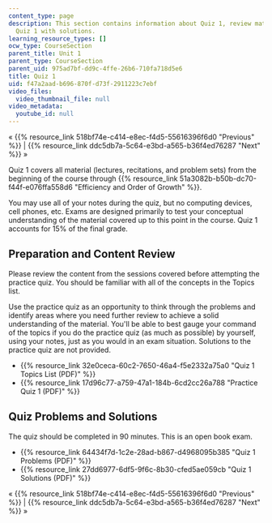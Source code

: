 ```yaml
---
content_type: page
description: This section contains information about Quiz 1, review material, and
  Quiz 1 with solutions.
learning_resource_types: []
ocw_type: CourseSection
parent_title: Unit 1
parent_type: CourseSection
parent_uid: 975ad7bf-dd9c-4ffe-26b6-710fa718d5e6
title: Quiz 1
uid: f47a2aad-b696-870f-d73f-2911223c7ebf
video_files:
  video_thumbnail_file: null
video_metadata:
  youtube_id: null
---
```


« {{% resource_link 518bf74e-c414-e8ec-f4d5-55616396f6d0 "Previous" %}} | {{% resource_link ddc5db7a-5c64-e3bd-a565-b36f4ed76287 "Next" %}} »

Quiz 1 covers all material (lectures, recitations, and problem sets) from the beginning of the course through {{% resource_link 51a3082b-b50b-dc70-f44f-e076ffa558d6 "Efficiency and Order of Growth" %}}.

You may use all of your notes during the quiz, but no computing devices, cell phones, etc. Exams are designed primarily to test your conceptual understanding of the material covered up to this point in the course. Quiz 1 accounts for 15% of the final grade.

Preparation and Content Review
------------------------------

Please review the content from the sessions covered before attempting the practice quiz. You should be familiar with all of the concepts in the Topics list.

Use the practice quiz as an opportunity to think through the problems and identify areas where you need further review to achieve a solid understanding of the material. You'll be able to best gauge your command of the topics if you do the practice quiz (as much as possible) by yourself, using your notes, just as you would in an exam situation. Solutions to the practice quiz are not provided.

*   {{% resource_link 32e0ceca-60c2-7650-46a4-f5e2332a75a0 "Quiz 1 Topics List (PDF)" %}}
*   {{% resource_link 17d96c77-a759-47a1-184b-6cd2cc26a788 "Practice Quiz 1 (PDF)" %}}

Quiz Problems and Solutions
---------------------------

The quiz should be completed in 90 minutes. This is an open book exam.

*   {{% resource_link 64434f7d-1c2e-28ad-b867-d4968095b385 "Quiz 1 Problems (PDF)" %}}
*   {{% resource_link 27dd6977-6df5-9f6c-8b30-cfed5ae059cb "Quiz 1 Solutions (PDF)" %}}

« {{% resource_link 518bf74e-c414-e8ec-f4d5-55616396f6d0 "Previous" %}} | {{% resource_link ddc5db7a-5c64-e3bd-a565-b36f4ed76287 "Next" %}} »